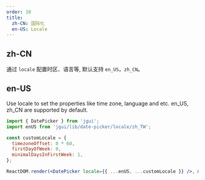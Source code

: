 ```yaml
---
order: 10
title: 
  zh-CN: 国际化
  en-US: Locale
---
```


## zh-CN

通过 `locale` 配置时区、语言等, 默认支持 `en_US`，`zh_CN`。

## en-US

Use locale to set the properties like time zone, language and etc. en_US, zh_CN are supported by default.


````jsx
import { DatePicker } from 'jgui';
import enUS from 'jgui/lib/date-picker/locale/zh_TW';

const customLocale = {
  timezoneOffset: 0 * 60,
  firstDayOfWeek: 0,
  minimalDaysInFirstWeek: 1,
};

ReactDOM.render(<DatePicker locale={{ ...enUS, ...customLocale }} />, mountNode);
````
